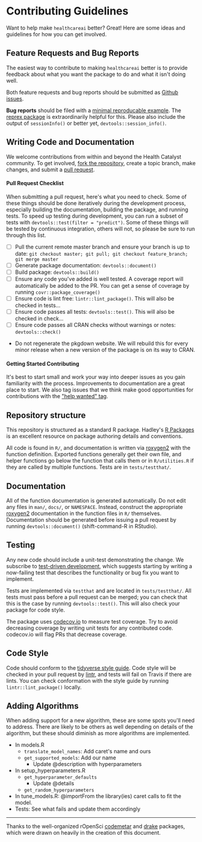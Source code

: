 # Contributing Guidelines

Want to help make `healthcareai` better? Great! Here are some ideas and guidelines for how you can get involved.

## Feature Requests and Bug Reports

The easiest way to contribute to making `healthcareai` better is to provide feedback about what you want the package to do and what it isn't doing well. 

Both feature requests and bug reports should be submitted as [Github issues](https://github.com/HealthCatalyst/healthcareai-r/issues). 

**Bug reports** should be filed with a [minimal reproducable example](https://gist.github.com/hadley/270442). The [reprex package](https://github.com/tidyverse/reprex) is extraordinarily helpful for this. Please also include the output of `sessionInfo()` or better yet, `devtools::session_info()`.

## Writing Code and Documentation

We welcome contributions from within and beyond the Health Catalyst community. To get involved, [fork the repository](https://help.github.com/articles/fork-a-repo/), create a topic branch, make changes, and submit a [pull request](https://github.com/HealthCatalyst/healthcareai-r/pulls).

#### Pull Request Checklist

When submitting a pull request, here's what you need to check. Some of these things should be done iteratively during the development process, especially building the documentation, building the package, and running tests. To speed up testing during development, you can run a subset of tests with `devtools::test(filter = "predict")`. Some of these things will be tested by continuous integration, others will not, so please be sure to run through this list.

- [ ] Pull the current remote master branch and ensure your branch is up to date: `git checkout master; git pull; git checkout feature_branch; git merge master`
- [ ] Generate package documentation: `devtools::document()`
- [ ] Build package: `devtools::build()`
- [ ] Ensure any code you've added is well tested. A coverage report will automatically be added to the PR. You can get a sense of coverage by running `covr::package_coverage()`
- [ ] Ensure code is lint free: `lintr::lint_package()`. This will also be checked in tests...
- [ ] Ensure code passes all tests: `devtools::test()`. This will also be checked in check... 
- [ ] Ensure code passes all CRAN checks without warnings or notes: `devtools::check()` 
- Do not regenerate the pkgdown website. We will rebuild this for every minor release when a new version of the package is on its way to CRAN.

#### Getting Started Contributing

It's best to start small and work your way into deeper issues as you gain familiarity with the process. Improvements to documentation are a great place to start. We also tag issues that we think make good opportunities for contributions with the ["help wanted" tag](https://github.com/HealthCatalyst/healthcareai-r/issues?q=is%3Aopen+is%3Aissue+label%3A%22help+wanted%22).

## Repository structure

This repository is structured as a standard R package. Hadley's [R Packages](http://r-pkgs.had.co.nz/) is an excellent resource on package authoring details and conventions.

All code is found in `R/`, and documentation is written via [roxygen2](https://github.com/klutometis/roxygen) with the function definition. Exported functions generally get their own file, and helper functions go below the function that calls them or in `R/utilities.R` if they are called by multiple functions. Tests are in `tests/testthat/`.

## Documentation

All of the function documentation is generated automatically. Do not edit any files in `man/`, `docs/`, or `NAMESPACE`. Instead, construct the appropriate [roxygen2](http://r-pkgs.had.co.nz/man.html) documentation in the
function files in `R/` themselves. Documentation should be generated before issuing a pull request by running `devtools::document()` (shift-command-R in RStudio).

## Testing

Any new code should include a unit-test demonstrating the change. We subscribe to [test-driven development](http://butunclebob.com/ArticleS.UncleBob.TheThreeRulesOfTdd), which suggests starting by writing a now-failing test that describes the functionality or bug fix you want to implement.

Tests are implemented via `testthat` and are located in `tests/testthat/`. All tests must pass before a pull request can be merged; you can check that this is the case by running `devtools::test()`. This will also check your package for code style. 

The package uses [codecov.io](https://codecov.io/) to measure test coverage. Try to avoid decreasing coverage by writing unit tests for any contributed code. codecov.io will flag PRs that decrease coverage. 

## Code Style

Code should conform to the [tidyverse style guide](http://style.tidyverse.org/). Code style will be checked in your pull request by [lintr](https://github.com/jimhester/lintr), and tests will fail on Travis if there are lints. You can check conformation with the style guide by running `lintr::lint_package()` locally.

## Adding Algorithms

When adding support for a new algorithm, these are some spots you'll need to address. There are likely to be others as well depending on details of the algorithm, but these should diminish as more algorithms are implemented. 

- In models.R
    - `translate_model_names`: Add caret's name and ours
    - `get_supported_models`: Add our name
        - Update @description with hyperparameters
- In setup_hyperparameters.R
    - `get_hyperparameter_defaults`
        - Update @details
    - `get_random_hyperparameters`
- In tune_models.R: @importFrom the library(ies) caret calls to fit the model. 
- Tests: See what fails and update them accordingly

---
Thanks to the well-organized rOpenSci [codemetar](https://github.com/ropensci/codemetar) and [drake](https://github.com/ropensci/drake) packages, which were drawn on heavily in the creation of this document.